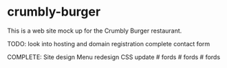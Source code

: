 ﻿# crumbly-burger

This is a web site mock up for the Crumbly Burger restaurant.

TODO: look into hosting and domain registration
complete contact form

COMPLETE: Site design
Menu redesign
CSS update
#   f o r d s  
 #   f o r d s  
 #   f o r d s  
 